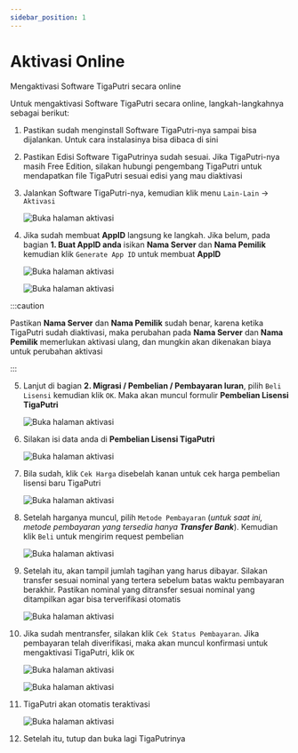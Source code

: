 ```yaml
---
sidebar_position: 1
---
```


# Aktivasi Online

Mengaktivasi Software TigaPutri secara online

Untuk mengaktivasi Software TigaPutri secara online, langkah-langkahnya sebagai berikut:

1. Pastikan sudah menginstall Software TigaPutri-nya sampai bisa dijalankan. Untuk cara instalasinya bisa dibaca di sini

2. Pastikan Edisi Software TigaPutrinya sudah sesuai. Jika TigaPutri-nya masih Free Edition, silakan hubungi pengembang TigaPutri untuk mendapatkan file TigaPutri sesuai edisi yang mau diaktivasi

3. Jalankan Software TigaPutri-nya, kemudian klik menu `Lain-Lain` → `Aktivasi`

    ![Buka halaman aktivasi](/img/aktivasi/1.png)

4. Jika sudah membuat **AppID** langsung ke langkah. Jika belum, pada bagian **1. Buat AppID anda** isikan **Nama Server** dan **Nama Pemilik** kemudian klik `Generate App ID` untuk membuat **AppID**

    ![Buka halaman aktivasi](/img/aktivasi/3.png)

    ![Buka halaman aktivasi](/img/aktivasi/4.png)

:::caution

Pastikan **Nama Server** dan **Nama Pemilik** sudah benar, karena ketika TigaPutri sudah diaktivasi, maka perubahan pada **Nama Server** dan **Nama Pemilik** memerlukan aktivasi ulang, dan mungkin akan dikenakan biaya untuk perubahan aktivasi

:::

5. Lanjut di bagian **2. Migrasi \/ Pembelian \/ Pembayaran Iuran**, pilih `Beli Lisensi` kemudian klik `OK`. Maka akan muncul formulir **Pembelian Lisensi TigaPutri**

    ![Buka halaman aktivasi](/img/aktivasi/5.png)

6. Silakan isi data anda di **Pembelian Lisensi TigaPutri**

    ![Buka halaman aktivasi](/img/aktivasi/6.png)

7. Bila sudah, klik `Cek Harga` disebelah kanan untuk cek harga pembelian lisensi baru TigaPutri

    ![Buka halaman aktivasi](/img/aktivasi/7.png)

8. Setelah harganya muncul, pilih `Metode Pembayaran` (_untuk saat ini, metode pembayaran yang tersedia hanya **Transfer Bank**_). Kemudian klik `Beli` untuk mengirim request pembelian

    ![Buka halaman aktivasi](/img/aktivasi/8.png)

9. Setelah itu, akan tampil jumlah tagihan yang harus dibayar. Silakan transfer sesuai nominal yang tertera sebelum batas waktu pembayaran berakhir. Pastikan nominal yang ditransfer sesuai nominal yang ditampilkan agar bisa terverifikasi otomatis

    ![Buka halaman aktivasi](/img/aktivasi/9.png)

10. Jika sudah mentransfer, silakan klik `Cek Status Pembayaran`. Jika pembayaran telah diverifikasi, maka akan muncul konfirmasi untuk mengaktivasi TigaPutri, klik `OK`

    ![Buka halaman aktivasi](/img/aktivasi/10.png)

    ![Buka halaman aktivasi](/img/aktivasi/11.png)

11. TigaPutri akan otomatis teraktivasi

    ![Buka halaman aktivasi](/img/aktivasi/12.png)

12. Setelah itu, tutup dan buka lagi TigaPutrinya
